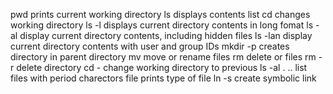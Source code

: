 pwd prints current working directory
ls displays contents list
cd changes working directory
ls -l displays current directory contents in long fomat
ls -al display current directory contents, including hidden files
ls -lan display current directory contents with user and group IDs
mkdir -p creates directory in parent directory
mv move or rename files
rm delete or files
rm -r delete directory
cd - change working directory to previous
ls -al . .. list files with period charectors
file prints type of file
ln -s create symbolic link
